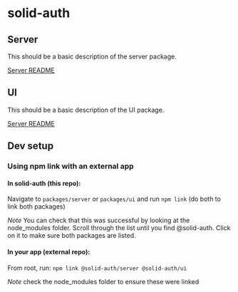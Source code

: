 # solid-auth

## Server

This should be a basic description of the server package.

[Server README](./packages/server/README.md)

## UI

This should be a basic description of the UI package.

[Server README](./packages/UI/README.md)

## Dev setup

### Using npm link with an external app

#### In solid-auth (this repo):

Navigate to `packages/server` or `packages/ui` and run `npm link` (do both to link both packages)

_Note_ You can check that this was successful by looking at the node_modules folder. Scroll through the list until you find @solid-auth. Click on it to make sure both packages are listed.

#### In your app (external repo):

From root, run: `npm link @solid-auth/server @solid-auth/ui`

_Note_ check the node_modules folder to ensure these were linked
